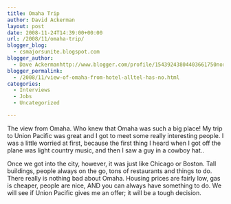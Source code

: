 ```yaml
---
title: Omaha Trip
author: David Ackerman
layout: post
date: 2008-11-24T14:39:00+00:00
url: /2008/11/omaha-trip/
blogger_blog:
  - csmajorsunite.blogspot.com
blogger_author:
  - Dave Ackermanhttp://www.blogger.com/profile/15439243804403661750noreply@blogger.com
blogger_permalink:
  - /2008/11/view-of-omaha-from-hotel-alltel-has-no.html
categories:
  - Interviews
  - Jobs
  - Uncategorized

---
```

[<img src="http://4.bp.blogspot.com/_LVy1p_agL64/SSq80628HpI/AAAAAAAAAUA/vIizIq8ZoTg/s320/11-20-08_1716-719755.jpg" alt="" id="BLOGGER_PHOTO_ID_5272233931129495186" border="0" />][1]    
The view from Omaha. Who knew that Omaha was such a big place! My trip to Union Pacific was great and I got to meet some really interesting people. I was a little worried at first, because the first thing I heard when I got off the plane was light country music, and then I saw a guy in a cowboy hat..

Once we got into the city, however, it was just like Chicago or Boston. Tall buildings, people always on the go, tons of restaurants and things to do. There really is nothing bad about Omaha. Housing prices are fairly low, gas is cheaper, people are nice, AND you can always have something to do. We will see if Union Pacific gives me an offer; it will be a tough decision.

 [1]: http://4.bp.blogspot.com/_LVy1p_agL64/SSq80628HpI/AAAAAAAAAUA/vIizIq8ZoTg/s1600-h/11-20-08_1716-719755.jpg
